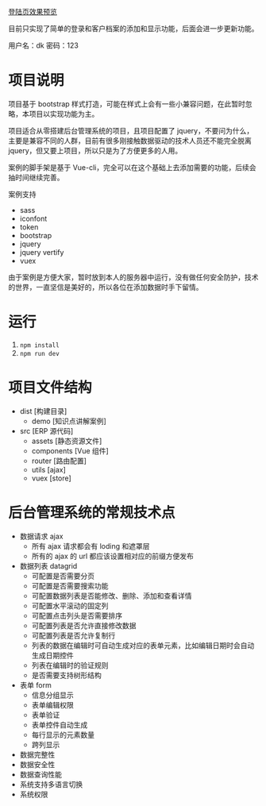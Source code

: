 [登陆页效果预览](http://www.dk-lan.com/web/vueerp/#/login)

目前只实现了简单的登录和客户档案的添加和显示功能，后面会进一步更新功能。

用户名：dk 
密码：123

# 项目说明
项目基于 bootstrap 样式打造，可能在样式上会有一些小兼容问题，在此暂时忽略，本项目以实现功能为主。

项目适合从零搭建后台管理系统的项目，且项目配置了 jquery，不要问为什么，主要是兼容不同的人群，目前有很多刚接触数据驱动的技术人员还不能完全脱离 jquery，但又要上项目，所以只是为了方便更多的人用。

案例的脚手架是基于 Vue-cli，完全可以在这个基础上去添加需要的功能，后续会抽时间继续完善。

案例支持
- sass
- iconfont
- token
- bootstrap
- jquery
- jquery vertify
- vuex

由于案例是方便大家，暂时放到本人的服务器中运行，没有做任何安全防护，技术的世界，一直坚信是美好的，所以各位在添加数据时手下留情。

# 运行
1. `npm install`
2. `npm run dev`

# 项目文件结构
- dist [构建目录]
  - demo [知识点讲解案例]
- src [ERP 源代码]
  - assets [静态资源文件]
  - components [Vue 组件]
  - router [路由配置]
  - utils [ajax]
  - vuex [store]

# 后台管理系统的常规技术点
- 数据请求 ajax
  - 所有 ajax 请求都会有 loding 和遮罩层
  - 所有的 ajax 的 url 都应该设置相对应的前缀方便发布
- 数据列表 datagrid
  - 可配置是否需要分页
  - 可配置是否需要搜索功能
  - 可配置数据列表是否能修改、删除、添加和查看详情
  - 可配置水平滚动的固定列
  - 可配置点击列头是否需要排序
  - 可配置列表是否允许直接修改数据
  - 可配置列表是否允许复制行
  - 列表的数据在编辑时可自动生成对应的表单元素，比如编辑日期时会自动生成日期控件
  - 列表在编辑时的验证规则
  - 是否需要支持树形结构
- 表单 form
  - 信息分组显示
  - 表单编辑权限
  - 表单验证
  - 表单控件自动生成
  - 每行显示的元素数量
  - 跨列显示
- 数据完整性
- 数据安全性
- 数据查询性能
- 系统支持多语言切换
- 系统权限
